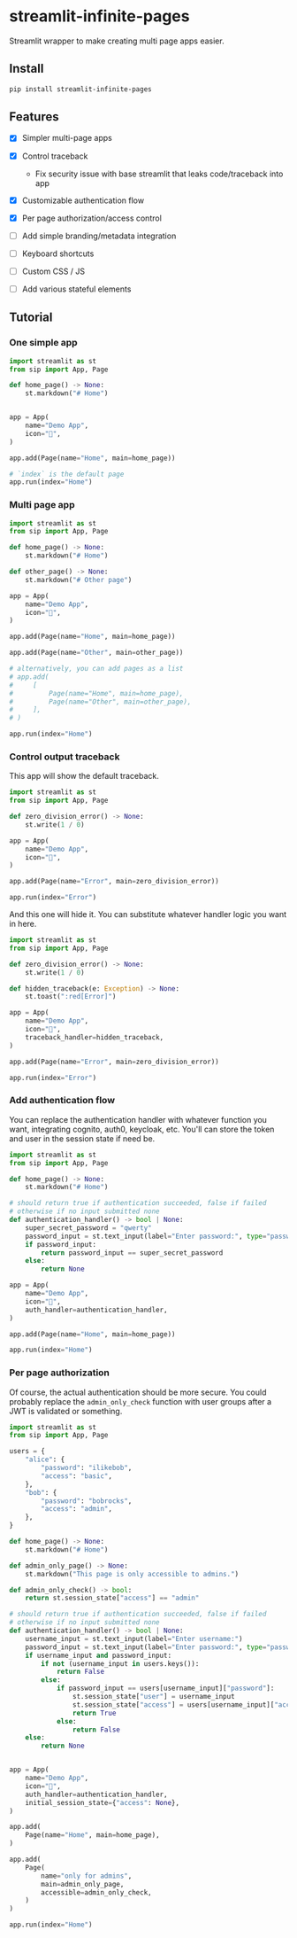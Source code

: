 # streamlit-infinite-pages

Streamlit wrapper to make creating multi page apps easier.

## Install

```sh
pip install streamlit-infinite-pages
```

## Features

- [x] Simpler multi-page apps
- [x] Control traceback
    - Fix security issue with base streamlit that leaks code/traceback into app
- [x] Customizable authentication flow
- [x] Per page authorization/access control
- [ ] Add simple branding/metadata integration
- [ ] Keyboard shortcuts
- [ ] Custom CSS / JS
- [ ] Add various stateful elements


## Tutorial

### One simple app

```python
import streamlit as st
from sip import App, Page

def home_page() -> None:
    st.markdown("# Home")


app = App(
    name="Demo App",
    icon="🚀",
)

app.add(Page(name="Home", main=home_page))

# `index` is the default page
app.run(index="Home")
```

### Multi page app

```python
import streamlit as st
from sip import App, Page

def home_page() -> None:
    st.markdown("# Home")

def other_page() -> None:
    st.markdown("# Other page")

app = App(
    name="Demo App",
    icon="🚀",
)

app.add(Page(name="Home", main=home_page))

app.add(Page(name="Other", main=other_page))

# alternatively, you can add pages as a list
# app.add(
#     [
#         Page(name="Home", main=home_page),
#         Page(name="Other", main=other_page),
#     ],
# )

app.run(index="Home")
```

### Control output traceback

This app will show the default traceback.

```python
import streamlit as st
from sip import App, Page

def zero_division_error() -> None:
    st.write(1 / 0)

app = App(
    name="Demo App",
    icon="🚀",
)

app.add(Page(name="Error", main=zero_division_error))

app.run(index="Error")
```

And this one will hide it. You can substitute whatever handler logic you want in here.

```python
import streamlit as st
from sip import App, Page

def zero_division_error() -> None:
    st.write(1 / 0)

def hidden_traceback(e: Exception) -> None:
    st.toast(":red[Error]")

app = App(
    name="Demo App",
    icon="🚀",
    traceback_handler=hidden_traceback,
)

app.add(Page(name="Error", main=zero_division_error))

app.run(index="Error")
```



### Add authentication flow

You can replace the authentication handler with whatever function you want, integrating cognito, auth0, keycloak, etc. You'll can store the token and user in the session state if need be.

```python
import streamlit as st
from sip import App, Page

def home_page() -> None:
    st.markdown("# Home")

# should return true if authentication succeeded, false if failed
# otherwise if no input submitted none
def authentication_handler() -> bool | None:
    super_secret_password = "qwerty"
    password_input = st.text_input(label="Enter password:", type="password")
    if password_input:
        return password_input == super_secret_password
    else:
        return None

app = App(
    name="Demo App",
    icon="🚀",
    auth_handler=authentication_handler,
)

app.add(Page(name="Home", main=home_page))

app.run(index="Home")
```

### Per page authorization

Of course, the actual authentication should be more secure. You could probably replace the `admin_only_check` function with user groups after a JWT is validated or something.

```python
import streamlit as st
from sip import App, Page

users = {
    "alice": {
        "password": "ilikebob",
        "access": "basic",
    },
    "bob": {
        "password": "bobrocks",
        "access": "admin",
    },
}

def home_page() -> None:
    st.markdown("# Home")

def admin_only_page() -> None:
    st.markdown("This page is only accessible to admins.")

def admin_only_check() -> bool:
    return st.session_state["access"] == "admin"

# should return true if authentication succeeded, false if failed
# otherwise if no input submitted none
def authentication_handler() -> bool | None:
    username_input = st.text_input(label="Enter username:")
    password_input = st.text_input(label="Enter password:", type="password")
    if username_input and password_input:
        if not (username_input in users.keys()):
            return False
        else:
            if password_input == users[username_input]["password"]:
                st.session_state["user"] = username_input
                st.session_state["access"] = users[username_input]["access"]
                return True
            else:
                return False
    else:
        return None


app = App(
    name="Demo App",
    icon="🚀",
    auth_handler=authentication_handler,
    initial_session_state={"access": None},
)

app.add(
    Page(name="Home", main=home_page),
)

app.add(
    Page(
        name="only for admins",
        main=admin_only_page,
        accessible=admin_only_check,
    )
)

app.run(index="Home")
```

